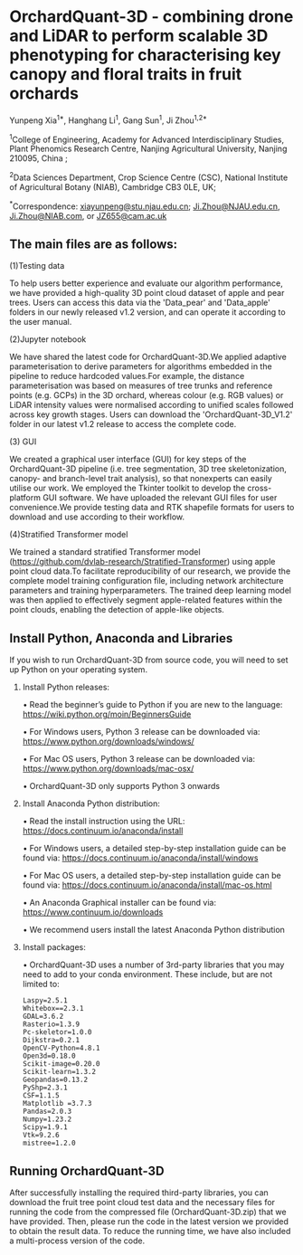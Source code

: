 # OrchardQuant-3D - combining drone and LiDAR to perform scalable 3D phenotyping for characterising key canopy and floral traits in fruit orchards

Yunpeng Xia<sup>1*</sup>, Hanghang Li<sup>1</sup>, Gang Sun<sup>1</sup>, Ji Zhou<sup>1,2*</sup>

<sup>1</sup>College of Engineering, Academy for Advanced Interdisciplinary Studies, Plant Phenomics Research Centre, Nanjing Agricultural University, Nanjing 210095, China ;

<sup>2</sup>Data Sciences Department, Crop Science Centre (CSC), National Institute of Agricultural Botany (NIAB), Cambridge CB3 0LE, UK;

<sup>*</sup>Correspondence: xiayunpeng@stu.njau.edu.cn; Ji.Zhou@NJAU.edu.cn, Ji.Zhou@NIAB.com, or JZ655@cam.ac.uk

## The main files are as follows:
(1)Testing data

To help users better experience and evaluate our algorithm performance, we have provided a high-quality 3D point cloud dataset of apple and pear trees. Users can access this data via the 'Data_pear' and 'Data_apple' folders in our newly released v1.2 version, and can operate it according to the user manual.

(2)Jupyter notebook

We have shared the latest code for OrchardQuant-3D.We applied adaptive parameterisation to derive parameters for algorithms embedded in the pipeline to reduce hardcoded values.For example, the distance parameterisation was based on measures of tree trunks and reference points (e.g. GCPs) in the 3D orchard, whereas colour (e.g. RGB values) or LiDAR intensity values were normalised according to unified scales followed across key growth stages. Users can download the 'OrchardQuant-3D_V1.2' folder in our latest v1.2 release to access the complete code.

(3) GUI

We created a graphical user interface (GUI) for key steps of the OrchardQuant-3D pipeline (i.e. tree segmentation, 3D tree skeletonization, canopy- and branch-level trait analysis), so that nonexperts can easily utilise our work. We employed the Tkinter toolkit to develop the cross-platform GUI software. We have uploaded the relevant GUI files for user convenience.We provide testing data and RTK shapefile formats for users to download and use according to their workflow.

(4)Stratified Transformer model

We trained a standard stratified Transformer model (https://github.com/dvlab-research/Stratified-Transformer) using apple point cloud data.To facilitate reproducibility of our research, we provide the complete model training configuration file, including network architecture parameters and training hyperparameters. The trained deep learning model was then applied to effectively segment apple-related features within the point clouds, enabling the detection of apple-like objects.

## Install Python, Anaconda and Libraries
If you wish to run OrchardQuant-3D from source code, you will need to set up Python on your operating system. 

1. Install Python releases:
   
   •	Read the beginner’s guide to Python if you are new to the language: 
   https://wiki.python.org/moin/BeginnersGuide
   
   •	For Windows users, Python 3 release can be downloaded via: 
   https://www.python.org/downloads/windows/
   
   •	For Mac OS users, Python 3 release can be downloaded via: 
   https://www.python.org/downloads/mac-osx/
   
   •	OrchardQuant-3D only supports Python 3 onwards

2. Install Anaconda Python distribution:
   
   •	Read the install instruction using the URL: https://docs.continuum.io/anaconda/install
   
   •	For Windows users, a detailed step-by-step installation guide can be found via: 
   https://docs.continuum.io/anaconda/install/windows 
   
   •	For Mac OS users, a detailed step-by-step installation guide can be found via:
   https://docs.continuum.io/anaconda/install/mac-os.html
   
   •	An Anaconda Graphical installer can be found via: 
   https://www.continuum.io/downloads

   •	We recommend users install the latest Anaconda Python distribution

3. Install packages:

   • OrchardQuant-3D uses a number of 3rd-party libraries that you may need to add to your conda environment.
   These include, but are not limited to:
   
       Laspy=2.5.1
       Whitebox==2.3.1
       GDAL=3.6.2
       Rasterio=1.3.9
       Pc-skeletor=1.0.0
       Dijkstra=0.2.1
       OpenCV-Python=4.8.1
       Open3d=0.18.0
       Scikit-image=0.20.0
       Scikit-learn=1.3.2
       Geopandas=0.13.2
       PyShp=2.3.1
       CSF=1.1.5
       Matplotlib =3.7.3
       Pandas=2.0.3
       Numpy=1.23.2
       Scipy=1.9.1
       Vtk=9.2.6
       mistree=1.2.0
   
## Running OrchardQuant-3D

After successfully installing the required third-party libraries, you can download the fruit tree point cloud test data and the necessary files for running the code from the compressed file (OrchardQuant-3D.zip) that we have provided. Then, please run the code in the latest version we provided to obtain the result data. To reduce the running time, we have also included a multi-process version of the code.
